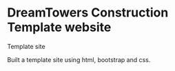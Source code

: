 # DreamTowers Construction Template website
Template site

Built a template site using html, bootstrap and css.

